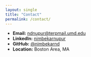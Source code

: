 ```yaml
---
layout: single
title: "Contact"
permalink: /contact/
---
```


- **Email:** [ndnupur@terpmail.umd.edu](mailto:ndnupur@terpmail.umd.edu)  
- **LinkedIn:** [nimbekarnupur](https://www.linkedin.com/in/nimbekarnupur/)  
- **GitHub:** [@nimbekarnd](https://github.com/nimbekarnd)  
- **Location:** Boston Area, MA
